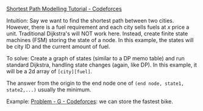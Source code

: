 [Shortest Path Modelling Tutorial - Codeforces](https://codeforces.com/blog/entry/45897)

Intuition: Say we want to find the shortest path between two cities. However, there is a fuel requirement and each city sells fuels at $x$ price a unit. Traditional Dijkstra's will NOT work here. Instead, create finite state machines (FSM) storing the state of a node. In this example, the states will be city ID and the current amount of fuel.

To solve:
Create a graph of states (similar to a DP memo table) and run standard Dijkstra, handling state changes (again, like DP). In this example, it will be a 2d array of `[city][fuel]`.

The answer from the origin to the end node one of `(end node, state1, state2,...)` usually the minimum.

Example: [Problem - G - Codeforces](https://codeforces.com/contest/1915/problem/G): we can store the fastest bike.
